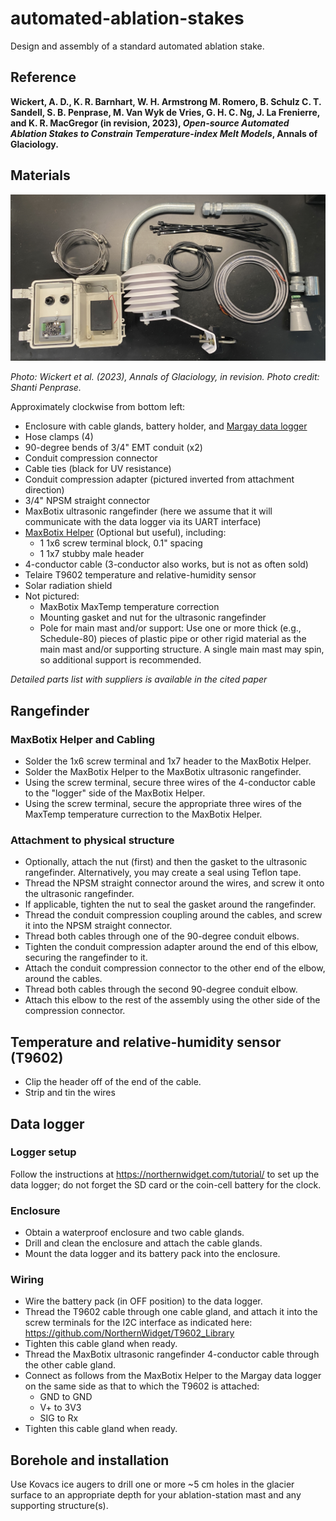 # automated-ablation-stakes

Design and assembly of a standard automated ablation stake.

## Reference

**Wickert, A. D., K. R. Barnhart, W. H. Armstrong M. Romero, B. Schulz C. T. Sandell, S. B.
Penprase, M. Van Wyk de Vries, G. H. C. Ng, J. La Frenierre, and K. R. MacGregor
(in revision, 2023),
*Open-source Automated Ablation Stakes to Constrain Temperature-index Melt Models*,
Annals of Glaciology.**

## Materials
![Materials for building the automated ablation stake](IMG_9293.JPG)

*Photo: Wickert et al. (2023), Annals of Glaciology, in revision. Photo credit: Shanti Penprase.*

Approximately clockwise from bottom left:
* Enclosure with cable glands, battery holder, and [Margay data logger](https://github.com/NorthernWidget/Project-Margay/)
* Hose clamps (4)
* 90-degree bends of 3/4" EMT conduit (x2)
* Conduit compression connector
* Cable ties (black for UV resistance)
* Conduit compression adapter (pictured inverted from attachment direction)
* 3/4" NPSM straight connector
* MaxBotix ultrasonic rangefinder (here we assume that it will communicate with the data logger via its UART interface)
* [MaxBotix Helper](https://github.com/NorthernWidget/MaxBotix-Helper) (Optional but useful), including:
  * 1 1x6 screw terminal block, 0.1" spacing
  * 1 1x7 stubby male header
* 4-conductor cable (3-conductor also works, but is not as often sold)
* Telaire T9602 temperature and relative-humidity sensor
* Solar radiation shield
* Not pictured:
  * MaxBotix MaxTemp temperature correction
  * Mounting gasket and nut for the ultrasonic rangefinder
  * Pole for main mast and/or support: Use one or more thick (e.g., Schedule-80) pieces of plastic pipe or other rigid material as the main mast and/or supporting structure. A single main mast may spin, so additional support is recommended. 

*Detailed parts list with suppliers is available in the cited paper*

## Rangefinder

### MaxBotix Helper and Cabling

* Solder the 1x6 screw terminal and 1x7 header to the MaxBotix Helper.
* Solder the MaxBotix Helper to the MaxBotix ultrasonic rangefinder.
* Using the screw terminal, secure three wires of the 4-conductor cable to the "logger" side of the MaxBotix Helper.
* Using the screw terminal, secure the appropriate three wires of the MaxTemp temperature currection to the MaxBotix Helper.

### Attachment to physical structure

* Optionally, attach the nut (first) and then the gasket to the ultrasonic rangefinder. Alternatively, you may create a seal using Teflon tape.
* Thread the NPSM straight connector around the wires, and screw it onto the ultrasonic rangefinder.
* If applicable, tighten the nut to seal the gasket around the rangefinder.
* Thread the conduit compression coupling around the cables, and screw it into the NPSM straight connector.
* Thread both cables through one of the 90-degree conduit elbows.
* Tighten the conduit compression adapter around the end of this elbow, securing the rangefinder to it.
* Attach the conduit compression connector to the other end of the elbow, around the cables.
* Thread both cables through the second 90-degree conduit elbow.
* Attach this elbow to the rest of the assembly using the other side of the compression connector.

## Temperature and relative-humidity sensor (T9602)

* Clip the header off of the end of the cable.
* Strip and tin the wires

## Data logger

### Logger setup

Follow the instructions at https://northernwidget.com/tutorial/ to set up the data logger; do not forget the SD card or the coin-cell battery for the clock.

### Enclosure

* Obtain a waterproof enclosure and two cable glands.
* Drill and clean the enclosure and attach the cable glands.
* Mount the data logger and its battery pack into the enclosure.

### Wiring

* Wire the battery pack (in OFF position) to the data logger.
* Thread the T9602 cable through one cable gland, and attach it into the screw terminals for the I2C interface as indicated here: https://github.com/NorthernWidget/T9602_Library
* Tighten this cable gland when ready.
* Thread the MaxBotix ultrasonic rangefinder 4-conductor cable through the other cable gland.
* Connect as follows from the MaxBotix Helper to the Margay data logger on the same side as that to which the T9602 is attached:
  * GND to GND
  * V+ to 3V3
  * SIG to Rx
* Tighten this cable gland when ready.

## Borehole and installation

Use Kovacs ice augers to drill one or more ~5 cm holes in the glacier surface to an appropriate depth for your ablation-station mast and any supporting structure(s).
